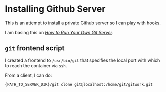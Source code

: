# Installing Github Server
This is an attempt to install a private Github server so I can play with hooks.

I am basing this on [_How to Run Your Own Git Server_](https://www.linux.com/learn/how-run-your-own-git-server).


## `git` frontend script
I created a frontend to `/usr/bin/git` that specifies the local port with which to reach the container via `ssh`.

From a client, I can do:

```
{PATH_TO_SERVER_DIR}/git clone git@localhost:/home/git/gitwork.git
```
